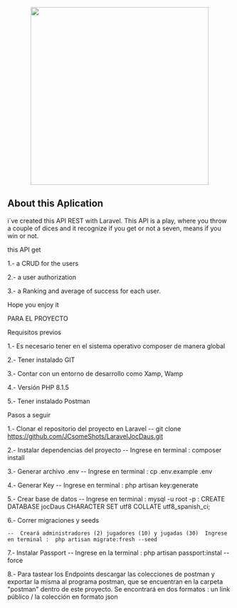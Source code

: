 <p align="center"><a href="https://laravel.com" target="_blank"><img src="https://raw.githubusercontent.com/laravel/art/master/logo-lockup/5%20SVG/2%20CMYK/1%20Full%20Color/laravel-logolockup-cmyk-red.svg" width="400"></a></p>



## About this Aplication

i´ve created this API REST with Laravel. 
This API is a play, where you throw a couple of dices and it recognize if you get or not a seven, means if you win or not. 

this API get 

1.- a CRUD for the users

2.- a user authorization 

3.- a Ranking and average of success for each user.


Hope you enjoy it


PARA EL PROYECTO

Requisitos previos 

1.- Es necesario tener en el sistema operativo composer de manera global

2.- Tener instalado GIT

3.- Contar con un entorno de desarrollo como Xamp, Wamp

4.- Versión PHP 8.1.5

5.- Tener instalado Postman

Pasos a seguir

1.- Clonar el repositorio del proyecto en Laravel -- git clone https://github.com/JCsomeShots/LaravelJocDaus.git

2.- Instalar dependencias del proyecto -- Ingrese en terminal : composer install

3.- Generar archivo .env -- Ingrese en terminal : cp .env.example .env

4.- Generar Key -- Ingrese en terminal : php artisan key:generate

5.- Crear base de datos -- Ingrese en terminal : mysql -u root -p : CREATE DATABASE jocDaus CHARACTER SET utf8 COLLATE utf8_spanish_ci;

6.- Correr migraciones y seeds

    --  Creará administradores (2) jugadores (10) y jugadas (30)  Ingrese en terminal :  php artisan migrate:fresh --seed

7.- Instalar Passport -- Ingrese en la terminal : php artisan passport:instal --force

8.- Para tastear los Endpoints descargar las colecciones de postman y exportar la misma al programa postman, que se encuentran en la carpeta "postman" dentro de este proyecto. Se encontrará en dos formatos : un link público / la colección en formato json


